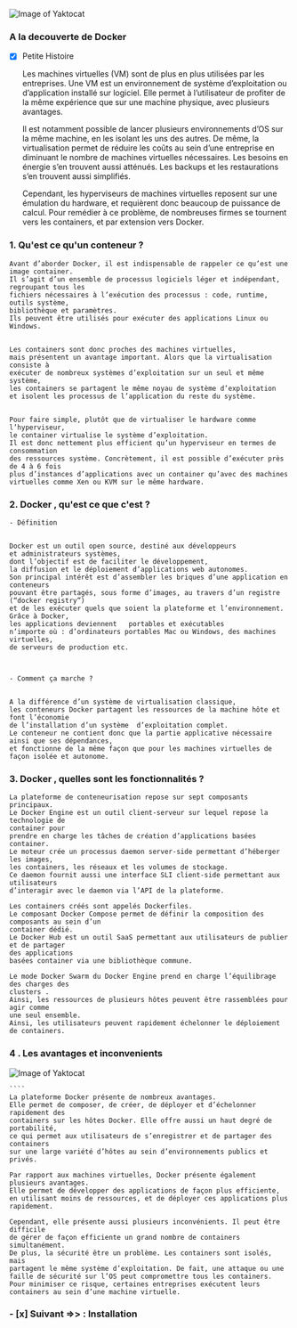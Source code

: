 ![Image of Yaktocat](https://www.lebigdata.fr/wp-content/uploads/2018/05/docker-tout-savoir-660x330.png)
### A la decouverte de Docker

- [x] Petite Histoire 

    
    Les machines virtuelles (VM) sont de plus en plus utilisées par les entreprises.
    Une VM est un environnement de système d’exploitation ou d’application installé sur logiciel.
    Elle permet à l’utilisateur de profiter de la même expérience que sur une machine physique,
    avec plusieurs avantages.

    Il est notamment possible de lancer plusieurs environnements d’OS sur la même machine,
    en les isolant les uns des autres. De même, la virtualisation permet de réduire les
    coûts au sein d’une entreprise en diminuant le nombre de machines virtuelles nécessaires.
    Les besoins en énergie s’en trouvent aussi atténués. Les backups et les restaurations
    s’en trouvent aussi simplifiés.

    Cependant, les hyperviseurs de machines virtuelles reposent sur une émulation du hardware,
    et requièrent donc beaucoup de puissance de calcul. Pour remédier à ce problème, 
    de nombreuses firmes se tournent vers les containers, et par extension vers Docker.

    
### 1. Qu'est ce qu'un conteneur ?

   
    Avant d’aborder Docker, il est indispensable de rappeler ce qu’est une image container.
    Il s’agit d’un ensemble de processus logiciels léger et indépendant, regroupant tous les 
    fichiers nécessaires à l’exécution des processus : code, runtime, outils système,
    bibliothèque et paramètres.
    Ils peuvent être utilisés pour exécuter des applications Linux ou Windows.
    
    
    Les containers sont donc proches des machines virtuelles,
    mais présentent un avantage important. Alors que la virtualisation consiste à 
    exécuter de nombreux systèmes d’exploitation sur un seul et même système, 
    les containers se partagent le même noyau de système d’exploitation 
    et isolent les processus de l’application du reste du système.
    
    
    Pour faire simple, plutôt que de virtualiser le hardware comme l’hyperviseur,
    le container virtualise le système d’exploitation.
    Il est donc nettement plus efficient qu’un hyperviseur en termes de consommation 
    des ressources système. Concrètement, il est possible d’exécuter près de 4 à 6 fois 
    plus d’instances d’applications avec un container qu’avec des machines 
    virtuelles comme Xen ou KVM sur le même hardware.
    

### 2. Docker , qu'est ce que c'est ?

    - Définition 
    
    
    Docker est un outil open source, destiné aux développeurs 
    et administrateurs systèmes, 
    dont l’objectif est de faciliter le développement,
    la diffusion et le déploiement d’applications web autonomes.
    Son principal intérêt est d’assembler les briques d’une application en conteneurs 
    pouvant être partagés, sous forme d’images, au travers d’un registre (“docker registry”) 
    et de les exécuter quels que soient la plateforme et l’environnement. Grâce à Docker,
    les applications deviennent   portables et exécutables
    n’importe où : d’ordinateurs portables Mac ou Windows, des machines virtuelles, 
    de serveurs de production etc.
    
    
    
    - Comment ça marche ?
    
    
    A la différence d’un système de virtualisation classique,
    les conteneurs Docker partagent les ressources de la machine hôte et font l’économie 
    de l’installation d’un système  d’exploitation complet.
    Le conteneur ne contient donc que la partie applicative nécessaire ainsi que ses dépendances,
    et fonctionne de la même façon que pour les machines virtuelles de façon isolée et autonome.
    
    
### 3. Docker , quelles sont les fonctionnalités ?

    

    La plateforme de conteneurisation repose sur sept composants principaux. 
    Le Docker Engine est un outil client-serveur sur lequel repose la technologie de 
    container pour
    prendre en charge les tâches de création d’applications basées container.
    Le moteur crée un processus daemon server-side permettant d’héberger les images, 
    les containers, les réseaux et les volumes de stockage. 
    Ce daemon fournit aussi une interface SLI client-side permettant aux utilisateurs 
    d’interagir avec le daemon via l’API de la plateforme.

    Les containers créés sont appelés Dockerfiles.
    Le composant Docker Compose permet de définir la composition des composants au sein d’un 
    container dédié.
    Le Docker Hub est un outil SaaS permettant aux utilisateurs de publier et de partager 
    des applications 
    basées container via une bibliothèque commune.

    Le mode Docker Swarm du Docker Engine prend en charge l’équilibrage des charges des 
    clusters .
    Ainsi, les ressources de plusieurs hôtes peuvent être rassemblées pour agir comme 
    une seul ensemble.
    Ainsi, les utilisateurs peuvent rapidement échelonner le déploiement de containers.

    
### 4 . Les avantages et inconvenients 

![Image of Yaktocat](https://www.lebigdata.fr/wp-content/uploads/2018/05/docker-avantages.jpg)

    ````
    La plateforme Docker présente de nombreux avantages. 
    Elle permet de composer, de créer, de déployer et d’échelonner rapidement des 
    containers sur les hôtes Docker. Elle offre aussi un haut degré de portabilité,
    ce qui permet aux utilisateurs de s’enregistrer et de partager des containers 
    sur une large variété d’hôtes au sein d’environnements publics et privés.

    Par rapport aux machines virtuelles, Docker présente également plusieurs avantages.
    Elle permet de développer des applications de façon plus efficiente,
    en utilisant moins de ressources, et de déployer ces applications plus rapidement.

    Cependant, elle présente aussi plusieurs inconvénients. Il peut être difficile
    de gérer de façon efficiente un grand nombre de containers simultanément.
    De plus, la sécurité être un problème. Les containers sont isolés, mais 
    partagent le même système d’exploitation. De fait, une attaque ou une 
    faille de sécurité sur l’OS peut compromettre tous les containers. 
    Pour minimiser ce risque, certaines entreprises exécutent leurs 
    containers au sein d’une machine virtuelle.

    




### - [x] Suivant =>> : Installation 









